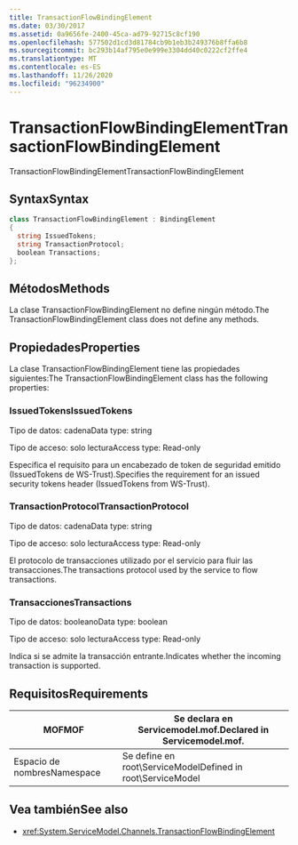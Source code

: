 ```yaml
---
title: TransactionFlowBindingElement
ms.date: 03/30/2017
ms.assetid: 0a9656fe-2400-45ca-ad79-92715c8cf190
ms.openlocfilehash: 577502d1cd3d81784cb9b1eb3b249376b8ffa6b8
ms.sourcegitcommit: bc293b14af795e0e999e3304dd40c0222cf2ffe4
ms.translationtype: MT
ms.contentlocale: es-ES
ms.lasthandoff: 11/26/2020
ms.locfileid: "96234900"
---
```

# <a name="transactionflowbindingelement"></a><span data-ttu-id="8dece-102">TransactionFlowBindingElement</span><span class="sxs-lookup"><span data-stu-id="8dece-102">TransactionFlowBindingElement</span></span>

<span data-ttu-id="8dece-103">TransactionFlowBindingElement</span><span class="sxs-lookup"><span data-stu-id="8dece-103">TransactionFlowBindingElement</span></span>  
  
## <a name="syntax"></a><span data-ttu-id="8dece-104">Syntax</span><span class="sxs-lookup"><span data-stu-id="8dece-104">Syntax</span></span>  
  
```csharp
class TransactionFlowBindingElement : BindingElement  
{  
  string IssuedTokens;  
  string TransactionProtocol;  
  boolean Transactions;  
};  
```  
  
## <a name="methods"></a><span data-ttu-id="8dece-105">Métodos</span><span class="sxs-lookup"><span data-stu-id="8dece-105">Methods</span></span>  

 <span data-ttu-id="8dece-106">La clase TransactionFlowBindingElement no define ningún método.</span><span class="sxs-lookup"><span data-stu-id="8dece-106">The TransactionFlowBindingElement class does not define any methods.</span></span>  
  
## <a name="properties"></a><span data-ttu-id="8dece-107">Propiedades</span><span class="sxs-lookup"><span data-stu-id="8dece-107">Properties</span></span>  

 <span data-ttu-id="8dece-108">La clase TransactionFlowBindingElement tiene las propiedades siguientes:</span><span class="sxs-lookup"><span data-stu-id="8dece-108">The TransactionFlowBindingElement class has the following properties:</span></span>  
  
### <a name="issuedtokens"></a><span data-ttu-id="8dece-109">IssuedTokens</span><span class="sxs-lookup"><span data-stu-id="8dece-109">IssuedTokens</span></span>  

 <span data-ttu-id="8dece-110">Tipo de datos: cadena</span><span class="sxs-lookup"><span data-stu-id="8dece-110">Data type: string</span></span>  
  
 <span data-ttu-id="8dece-111">Tipo de acceso: solo lectura</span><span class="sxs-lookup"><span data-stu-id="8dece-111">Access type: Read-only</span></span>  
  
 <span data-ttu-id="8dece-112">Especifica el requisito para un encabezado de token de seguridad emitido (IssuedTokens de WS-Trust).</span><span class="sxs-lookup"><span data-stu-id="8dece-112">Specifies the requirement for an issued security tokens header (IssuedTokens from WS-Trust).</span></span>  
  
### <a name="transactionprotocol"></a><span data-ttu-id="8dece-113">TransactionProtocol</span><span class="sxs-lookup"><span data-stu-id="8dece-113">TransactionProtocol</span></span>  

 <span data-ttu-id="8dece-114">Tipo de datos: cadena</span><span class="sxs-lookup"><span data-stu-id="8dece-114">Data type: string</span></span>  
  
 <span data-ttu-id="8dece-115">Tipo de acceso: solo lectura</span><span class="sxs-lookup"><span data-stu-id="8dece-115">Access type: Read-only</span></span>  
  
 <span data-ttu-id="8dece-116">El protocolo de transacciones utilizado por el servicio para fluir las transacciones.</span><span class="sxs-lookup"><span data-stu-id="8dece-116">The transactions protocol used by the service to flow transactions.</span></span>  
  
### <a name="transactions"></a><span data-ttu-id="8dece-117">Transacciones</span><span class="sxs-lookup"><span data-stu-id="8dece-117">Transactions</span></span>  

 <span data-ttu-id="8dece-118">Tipo de datos: booleano</span><span class="sxs-lookup"><span data-stu-id="8dece-118">Data type: boolean</span></span>  
  
 <span data-ttu-id="8dece-119">Tipo de acceso: solo lectura</span><span class="sxs-lookup"><span data-stu-id="8dece-119">Access type: Read-only</span></span>  
  
 <span data-ttu-id="8dece-120">Indica si se admite la transacción entrante.</span><span class="sxs-lookup"><span data-stu-id="8dece-120">Indicates whether the incoming transaction is supported.</span></span>  
  
## <a name="requirements"></a><span data-ttu-id="8dece-121">Requisitos</span><span class="sxs-lookup"><span data-stu-id="8dece-121">Requirements</span></span>  
  
|<span data-ttu-id="8dece-122">MOF</span><span class="sxs-lookup"><span data-stu-id="8dece-122">MOF</span></span>|<span data-ttu-id="8dece-123">Se declara en Servicemodel.mof.</span><span class="sxs-lookup"><span data-stu-id="8dece-123">Declared in Servicemodel.mof.</span></span>|  
|---------|-----------------------------------|  
|<span data-ttu-id="8dece-124">Espacio de nombres</span><span class="sxs-lookup"><span data-stu-id="8dece-124">Namespace</span></span>|<span data-ttu-id="8dece-125">Se define en root\ServiceModel</span><span class="sxs-lookup"><span data-stu-id="8dece-125">Defined in root\ServiceModel</span></span>|  
  
## <a name="see-also"></a><span data-ttu-id="8dece-126">Vea también</span><span class="sxs-lookup"><span data-stu-id="8dece-126">See also</span></span>

- <xref:System.ServiceModel.Channels.TransactionFlowBindingElement>
